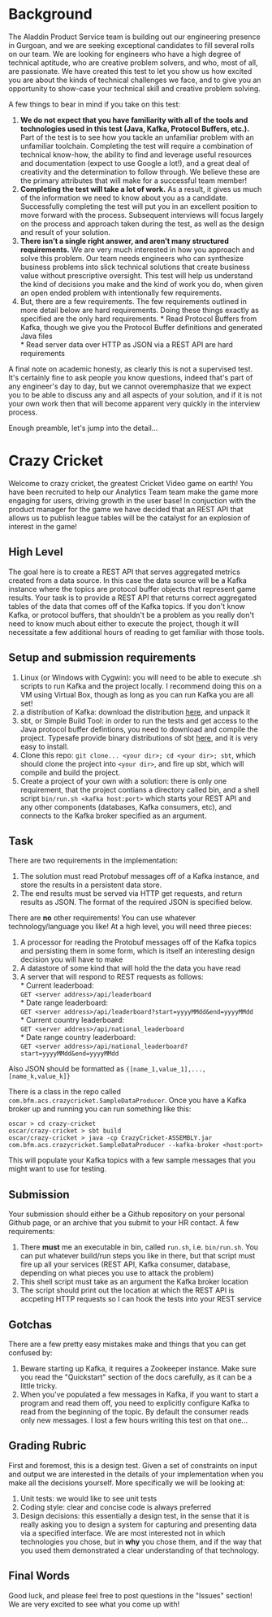 # Background
The Aladdin Product Service team is building out our engineering presence in Gurgoan, and we are seeking exceptional candidates to fill several rolls on our team. We are looking for engineers who have a high degree of technical aptitude, who are creative problem solvers, and who, most of all, are passionate. We have created this test to let you show us how excited you are about the kinds of technical challenges we face, and to give you an opportunity to show-case your technical skill and creative problem solving.  

A few things to bear in mind if you take on this test:
   1. **We do not expect that you have familiarity with all of the tools and technologies used in this test (Java, Kafka, Protocol Buffers, etc.).**  Part of the test is to see how you tackle an unfamiliar problem with an unfamiliar toolchain.  Completing the test will require a combination of technical know-how, the ability to find and leverage useful resources and documentation (expect to use Google a lot!), and a great deal of creativity and the determination to follow through. We believe these are the primary attributes that will make for a successful team member!  
   2. **Completing the test will take a lot of work.**  As a result, it gives us much of the information we need to know about you as a candidate.  Successfully completing the test will put you in an excellent position to move forward with the process. Subsequent interviews will focus largely on the process and approach taken during the test, as well as the design and result of your solution.  
   3. **There isn’t a single right answer, and aren’t many structured requirements.**  We are very much interested in how you approach and solve this problem.  Our team needs engineers who can synthesize business problems into slick technical solutions that create business value without prescriptive oversight.  This test will help us understand the kind of decisions you make and the kind of work you do, when given an open ended problem  with intentionally few requirements.
   4. But, there are a few requirements.   The few requirements outlined in more detail below are hard requirements.   Doing these things exactly as specified are the only hard requirements.
    * Read Protocol Buffers from Kafka, though we give you the Protocol Buffer definitions and generated Java files  
    * Read server data over HTTP as JSON via a REST API are hard requirements  

A final note on academic honesty, as clearly this is not a supervised test. It's certainly fine to ask people you know questions, indeed that's part of any engineer's day to day, but we cannot overemphasize that we expect you to be able to discuss any and all aspects of your solution, and if it is not your own work then that will become apparent very quickly in the interview process.  

Enough preamble, let's jump into the detail...

# Crazy Cricket
Welcome to crazy cricket, the greatest Cricket Video game on earth! You have been recruited to help our Analytics Team team make the game more engaging for users, driving growth in the user base! In conjuction with the product manager for the game we have decided that an REST API that allows us to publish league tables will be the catalyst for an explosion of interest in the game!

## High Level
The goal here is to create a REST API that serves aggregated metrics created from a data source. In this case the data source will be a Kafka instance where the topics are protocol buffer objects that represent game results. Your task is to provide a REST API that returns correct aggregated tables of the data that comes off of the Kafka topics. If you don't know Kafka, or protocol buffers, that shouldn't be a problem as you really don't need to know much about either to execute the project, though it will necessitate a few additional hours of reading to get familiar with those tools.

## Setup and submission requirements  
1. Linux (or Windows with Cygwin): you will need to be able to execute .sh scripts to run Kafka and the project locally. I recommend doing this on a VM using Virtual Box, though as long as you can run Kafka you are all set!
2. a distribution of Kafka: download the distribution [here](http://kafka.apache.org/downloads.html), and unpack it
3. sbt, or Simple Build Tool: in order to run the tests and get access to the Java protocol buffer defintions, you need to download and compile the project. Typesafe provide binary distributions of sbt [here](http://www.scala-sbt.org/0.13/docs/Setup.html), and it is very easy to install.
4. Clone this repo: `git clone... <your dir>; cd <your dir>; sbt`, which should clone the project into `<your dir>`, and fire up sbt, which will compile and build the project.
5. Create a project of your own with a solution: there is only one requirement, that the project contians a directory called bin, and a shell script `bin/run.sh <kafka host:port>` which starts your REST API and any other components (databases, Kafka consumers, etc), and connects to the Kafka broker specified as an argument.

## Task
There are two requirements in the implementation:  
   1. The solution must read Protobuf messages off of a Kafka instance, and store the results in a persistent data store.  
   2. The end results must be served via HTTP get requests, and return results as JSON. The format of the required JSON is specified below.  

There are **no** other requirements! You can use whatever technology/language you like! At a high level, you will need three pieces:  
   1. A processor for reading the Protobuf messages off of the Kafka topics and persisting them in some form, which is itself an interesting design decision you will have to make  
   2. A datastore of some kind that will hold the the data you have read  
   3. A server that will respond to REST requests as follows:  
    * Current leaderboad:  
    `GET <server address>/api/leaderboard`  
    * Date range leaderboard:  
    `GET <server address>/api/leaderboard?start=yyyyMMdd&end=yyyyMMdd`  
    * Current country leaderboard:  
    `GET <server address>/api/national_leaderboard`  
    * Date range country leaderboard:  
    `GET <server address>/api/national_leaderboard?start=yyyyMMdd&end=yyyyMMdd`  

Also JSON should be formatted as `{[name_1,value_1],...,[name_k,value_k]}`

There is a class in the repo called `com.bfm.acs.crazycricket.SampleDataProducer`. Once you have a Kafka broker up and running you can run something like this:  
```shell
oscar > cd crazy-cricket
oscar/crazy-cricket > sbt build
oscar/crazy-cricket > java -cp CrazyCricket-ASSEMBLY.jar com.bfm.acs.crazycricket.SampleDataProducer --kafka-broker <host:port>
```
This will populate your Kafka topics with a few sample messages that you might want to use for testing.

## Submission
Your submission should either be a Github repository on your personal Github page, or an archive that you submit to your HR contact. A few requirements:  
   1. There **must** me an executable in bin, called `run.sh`, i.e. `bin/run.sh`. You can put whatever build/run steps you like in there, but that script must fire up all your services (REST API, Kafka consumer, database, depending on what pieces you use to attack the problem)
   2. This shell script must take as an argument the Kafka broker location
   3. The script should print out the location at which the REST API is accpeting HTTP requests so I can hook the tests into your REST service

## Gotchas  
There are a few pretty easy mistakes make and things that you can get confused by:  
   1. Beware starting up Kafka, it requires a Zookeeper instance. Make sure you read the "Quickstart" section of the docs carefully, as it can be a little tricky.
   2. When you've populated a few messages in Kafka, if you want to start a program and read them off, you need to explicitly configure Kafka to read from the beginning of the topic. By default the consumer reads only new messages. I lost a few hours writing this test on that one...  

## Grading Rubric
First and foremost, this is a design test. Given a set of constraints on input and output we are interested in the details of your implementation when you make all the decisions yourself. More specifically we will be looking at:  
   1. Unit tests: we would like to see unit tests  
   2. Coding style: clear and concise code is always preferred  
   3. Design decisions: this essentially a design test, in the sense that it is really asking you to design a system for   capturing and presenting data via a specified interface. We are most interested not in which technologies you chose, but in **why** you chose them, and if the way that you used them demonstrated a clear understanding of that technology.

## Final Words
Good luck, and please feel free to post questions in the "Issues" section! We are very excited to see what you come up with!

